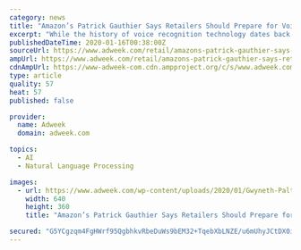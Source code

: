 ```yaml
---
category: news
title: "Amazon’s Patrick Gauthier Says Retailers Should Prepare for Voice Commerce"
excerpt: "While the history of voice recognition technology dates back to IBM in 1961, the modern era of voice didn’t start for another 50 years when IBM Watson won Jeopardy! and Apple debuted Siri. But even that marquee year, 2011, was almost a decade ago now. Nevertheless, Patrick Gauthier, vice president of Amazon Pay and a speaker at the National ..."
publishedDateTime: 2020-01-16T00:38:00Z
sourceUrl: https://www.adweek.com/retail/amazons-patrick-gauthier-says-retailers-should-prepare-for-voice-commerce/
ampUrl: https://www.adweek.com/retail/amazons-patrick-gauthier-says-retailers-should-prepare-for-voice-commerce/amp/
cdnAmpUrl: https://www-adweek-com.cdn.ampproject.org/c/s/www.adweek.com/retail/amazons-patrick-gauthier-says-retailers-should-prepare-for-voice-commerce/amp/
type: article
quality: 57
heat: 57
published: false

provider:
  name: Adweek
  domain: adweek.com

topics:
  - AI
  - Natural Language Processing

images:
  - url: https://www.adweek.com/wp-content/uploads/2020/01/Gwyneth-Paltrow-goop-CONTENT-2020-640x360.jpg
    width: 640
    height: 360
    title: "Amazon’s Patrick Gauthier Says Retailers Should Prepare for Voice Commerce"

secured: "G5YCgzqm4FgHWrf95QgbhkvRbeDuWs9bEM32+TqebXbLNZE/u6mUhyJCtDX0ia02LBBCZ4RN53JEThcm+hWK2gQ0tQ5yECo2vOI/jFW//0P5KalHzXl0KW8vJvGrLZ+pOw/W5XGxT1ExogC5wsHygcWVLbZbMi/UVquDxxaS534TwhU9dJVdMDjp6gg8LJ3NfHBtPV+UaGnPzwQWxNTrETvPriRVITiosLcPnBkBlKkZWLDFIx06mgN6moStMqMM4M6f4sqDLaVTomDjlZuBIJ1IyTyqXbWPu2pv5iEOpPc=;qI0Xc+fRfLug0fDBLiZaBw=="
---
```


